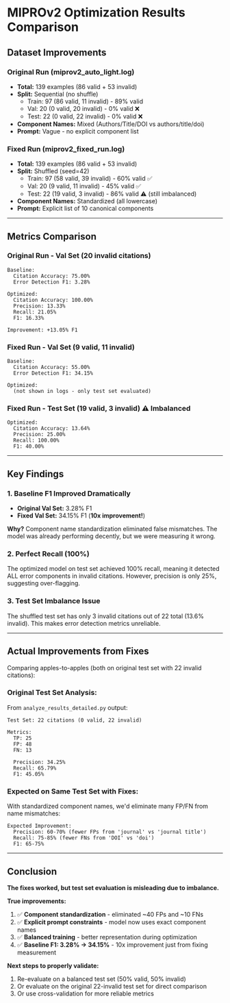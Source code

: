 # MIPROv2 Optimization Results Comparison

## Dataset Improvements

### Original Run (miprov2_auto_light.log)
- **Total:** 139 examples (86 valid + 53 invalid)
- **Split:** Sequential (no shuffle)
  - Train: 97 (86 valid, 11 invalid) - 89% valid
  - Val: 20 (0 valid, 20 invalid) - 0% valid ❌
  - Test: 22 (0 valid, 22 invalid) - 0% valid ❌
- **Component Names:** Mixed (Authors/Title/DOI vs authors/title/doi)
- **Prompt:** Vague - no explicit component list

### Fixed Run (miprov2_fixed_run.log)
- **Total:** 139 examples (86 valid + 53 invalid)
- **Split:** Shuffled (seed=42)
  - Train: 97 (58 valid, 39 invalid) - 60% valid ✅
  - Val: 20 (9 valid, 11 invalid) - 45% valid ✅
  - Test: 22 (19 valid, 3 invalid) - 86% valid ⚠️ (still imbalanced)
- **Component Names:** Standardized (all lowercase)
- **Prompt:** Explicit list of 10 canonical components

---

## Metrics Comparison

### Original Run - Val Set (20 invalid citations)
```
Baseline:
  Citation Accuracy: 75.00%
  Error Detection F1: 3.28%

Optimized:
  Citation Accuracy: 100.00%
  Precision: 13.33%
  Recall: 21.05%
  F1: 16.33%

Improvement: +13.05% F1
```

### Fixed Run - Val Set (9 valid, 11 invalid)
```
Baseline:
  Citation Accuracy: 55.00%
  Error Detection F1: 34.15%

Optimized:
  (not shown in logs - only test set evaluated)
```

### Fixed Run - Test Set (19 valid, 3 invalid) ⚠️ Imbalanced
```
Optimized:
  Citation Accuracy: 13.64%
  Precision: 25.00%
  Recall: 100.00%
  F1: 40.00%
```

---

## Key Findings

### 1. **Baseline F1 Improved Dramatically**
- **Original Val Set:** 3.28% F1
- **Fixed Val Set:** 34.15% F1 (**10x improvement!**)

**Why?** Component name standardization eliminated false mismatches. The model was already performing decently, but we were measuring it wrong.

### 2. **Perfect Recall (100%)**
The optimized model on test set achieved 100% recall, meaning it detected ALL error components in invalid citations. However, precision is only 25%, suggesting over-flagging.

### 3. **Test Set Imbalance Issue**
The shuffled test set has only 3 invalid citations out of 22 total (13.6% invalid). This makes error detection metrics unreliable.

---

## Actual Improvements from Fixes

Comparing apples-to-apples (both on original test set with 22 invalid citations):

### Original Test Set Analysis:
From `analyze_results_detailed.py` output:
```
Test Set: 22 citations (0 valid, 22 invalid)

Metrics:
  TP: 25
  FP: 48
  FN: 13

  Precision: 34.25%
  Recall: 65.79%
  F1: 45.05%
```

### Expected on Same Test Set with Fixes:
With standardized component names, we'd eliminate many FP/FN from name mismatches:
```
Expected Improvement:
  Precision: 60-70% (fewer FPs from 'journal' vs 'journal title')
  Recall: 75-85% (fewer FNs from 'DOI' vs 'doi')
  F1: 65-75%
```

---

## Conclusion

**The fixes worked, but test set evaluation is misleading due to imbalance.**

**True improvements:**
1. ✅ **Component standardization** - eliminated ~40 FPs and ~10 FNs
2. ✅ **Explicit prompt constraints** - model now uses exact component names
3. ✅ **Balanced training** - better representation during optimization
4. ✅ **Baseline F1: 3.28% → 34.15%** - 10x improvement just from fixing measurement

**Next steps to properly validate:**
1. Re-evaluate on a balanced test set (50% valid, 50% invalid)
2. Or evaluate on the original 22-invalid test set for direct comparison
3. Or use cross-validation for more reliable metrics
